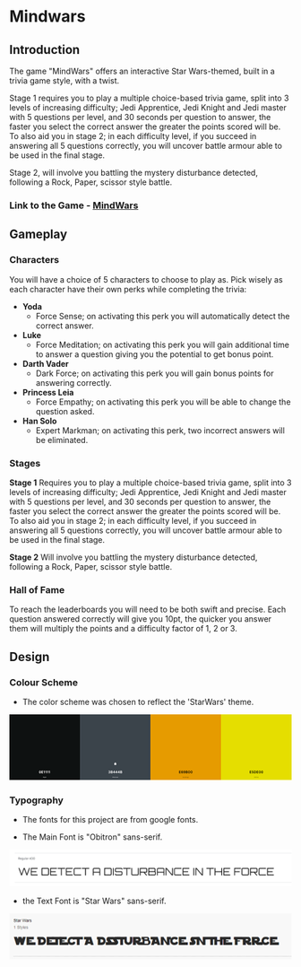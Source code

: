 # Mindwars

  

## Introduction

The game "MindWars" offers an interactive Star Wars-themed, built in a trivia game style, with a twist.

Stage 1 requires you to play a multiple choice-based trivia game, split into 3 levels of increasing difficulty; Jedi Apprentice, Jedi Knight and Jedi master with 5 questions per level, and 30 seconds per question to answer, the faster you select the correct answer the greater the points scored will be. To also aid you in stage 2; in each difficulty level, if you succeed in answering all 5 questions correctly, you will uncover battle armour able to be used in the final stage.

Stage 2, will involve you battling the mystery disturbance detected, following a Rock, Paper, scissor style battle.

### Link to the Game - [MindWars](https://star-wars-e347f35c852d.herokuapp.com/)

## Gameplay

### Characters

You will have a choice of 5 characters to choose to play as. Pick wisely as each character have their own perks while completing the trivia:

-   **Yoda**  
	- Force Sense; on activating this perk you will automatically detect the correct answer.
-   **Luke** 
	- Force Meditation; on activating this perk you will gain additional time to answer a question giving you the potential to get bonus point.
-   **Darth Vader**  
	- Dark Force; on activating this perk you will gain bonus points for answering correctly.
-   **Princess Leia**  
	- Force Empathy; on activating this perk you will be able to change the question asked.
-   **Han Solo**  
	- Expert Markman; on activating this perk, two incorrect answers will be eliminated.

### Stages

**Stage 1** 
Requires you to play a multiple choice-based trivia game, split into 3 levels of increasing difficulty; Jedi Apprentice, Jedi Knight and Jedi master with 5 questions per level, and 30 seconds per question to answer, the faster you select the correct answer the greater the points scored will be. To also aid you in stage 2; in each difficulty level, if you succeed in answering all 5 questions correctly, you will uncover battle armour able to be used in the final stage.

**Stage 2**
	Will involve you battling the mystery disturbance detected, following a Rock, Paper, scissor style battle.
	
### Hall of Fame
To reach the leaderboards you will need to be both swift and precise. Each question answered correctly will give you 10pt, the quicker you answer them will multiply the points and a difficulty factor of 1, 2 or 3.

## Design

  

### Colour Scheme

  

- The color scheme was chosen to reflect the 'StarWars' theme.

  

![colour palette](static/images/readme_img/color-palette.png)

  

### Typography

  

- The fonts for this project are from google fonts.

- The Main Font is "Obitron" sans-serif.

  

![Obitron](static/images/readme_img/orbitron.png)

  

- the Text Font is "Star Wars" sans-serif.

  

![Star Wars](static/images/readme_img/star-wars.png)


